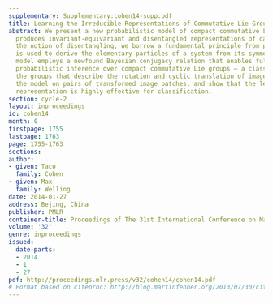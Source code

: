 ```yaml
---
supplementary: Supplementary:cohen14-supp.pdf
title: Learning the Irreducible Representations of Commutative Lie Groups
abstract: We present a new probabilistic model of compact commutative Lie groups that
  produces invariant-equivariant and disentangled representations of data. To define
  the notion of disentangling, we borrow a fundamental principle from physics that
  is used to derive the elementary particles of a system from its symmetries. Our
  model employs a newfound Bayesian conjugacy relation that enables fully tractable
  probabilistic inference over compact commutative Lie groups – a class that includes
  the groups that describe the rotation and cyclic translation of images. We train
  the model on pairs of transformed image patches, and show that the learned invariant
  representation is highly effective for classification.
section: cycle-2
layout: inproceedings
id: cohen14
month: 0
firstpage: 1755
lastpage: 1763
page: 1755-1763
sections: 
author:
- given: Taco
  family: Cohen
- given: Max
  family: Welling
date: 2014-01-27
address: Bejing, China
publisher: PMLR
container-title: Proceedings of The 31st International Conference on Machine Learning
volume: '32'
genre: inproceedings
issued:
  date-parts:
  - 2014
  - 1
  - 27
pdf: http://proceedings.mlr.press/v32/cohen14/cohen14.pdf
# Format based on citeproc: http://blog.martinfenner.org/2013/07/30/citeproc-yaml-for-bibliographies/
---
```

